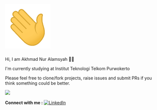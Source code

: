 # <img src="https://raw.githubusercontent.com/ABSphreak/ABSphreak/master/gifs/Hi.gif" width="150px">

Hi, I am Akhmad Nur Alamsyah 👨‍💻

I'm currently studying at Institut Teknologi Telkom Purwokerto

Please feel free to clone/fork projects, raise issues and submit PRs if you think something could be better.

<p align="left">
<a href="https://github.com/Madd-G">
  <img height="270em" src="https://github-readme-stats-eight-theta.vercel.app/api/top-langs/?username=Madd-G&layout=compact&langs_count=8&theme=algolia"/>
</a>
</p>

**Connect with me :** 
<a href="https://www.linkedin.com/in/akhmad-nur-alamsyah-678a45194/" target="_blank"><img src="https://img.shields.io/badge/LinkedIn-%230077B5.svg?&style=flat-square&logo=linkedin&logoColor=white" alt="LinkedIn"></a>
